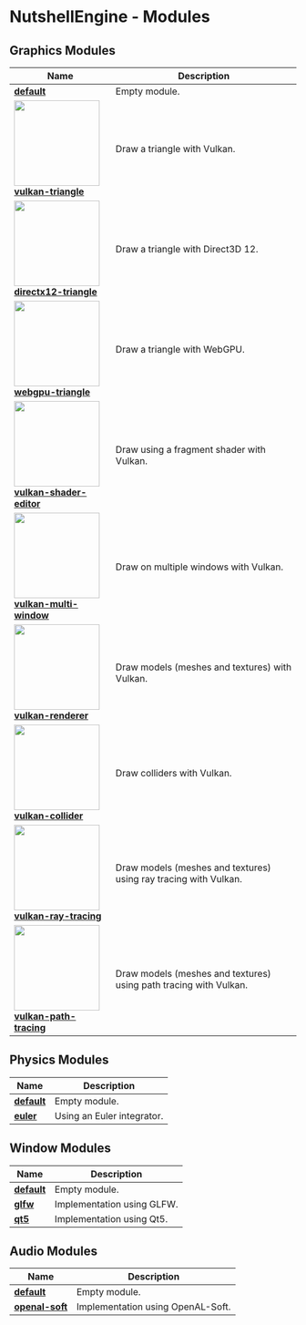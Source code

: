# NutshellEngine - Modules

## Graphics Modules

| Name | Description |
| ------------- | ------------- |
| [**default**](https://github.com/Team-Nutshell/NutshellEngine-GraphicsModule) | Empty module. |
| [**<img src="https://i.imgur.com/LBZcpTa.png" width="150px"><br>vulkan-triangle**](https://github.com/Team-Nutshell/NutshellEngine-GraphicsModule/tree/module/vulkan-triangle) | Draw a triangle with Vulkan. |
| [**<img src="https://i.imgur.com/3CHyrnv.png" width="150px"><br>directx12-triangle**](https://github.com/Team-Nutshell/NutshellEngine-GraphicsModule/tree/module/directx12-triangle) | Draw a triangle with Direct3D 12. |
| [**<img src="https://i.imgur.com/JL5xlsl.png" width="150px"><br>webgpu-triangle**](https://github.com/Team-Nutshell/NutshellEngine-GraphicsModule/tree/module/webgpu-triangle) | Draw a triangle with WebGPU. |
| [**<img src="https://i.imgur.com/GW6aKyf.png" width="150px"><br>vulkan-shader-editor**](https://github.com/Team-Nutshell/NutshellEngine-GraphicsModule/tree/module/vulkan-shader-editor) | Draw using a fragment shader with Vulkan. |
| [**<img src="https://i.imgur.com/WnWYMYU.png" width="150px"><br>vulkan-multi-window**](https://github.com/Team-Nutshell/NutshellEngine-GraphicsModule/tree/module/vulkan-multi-window) | Draw on multiple windows with Vulkan. |
| [**<img src="https://i.imgur.com/rP4riaN.png" width="150px"><br>vulkan-renderer**](https://github.com/Team-Nutshell/NutshellEngine-GraphicsModule/tree/module/vulkan-renderer) | Draw models (meshes and textures) with Vulkan. |
| [**<img src="https://i.imgur.com/Zdlfmmt.png" width="150px"><br>vulkan-collider**](https://github.com/Team-Nutshell/NutshellEngine-GraphicsModule/tree/module/vulkan-collider) | Draw colliders with Vulkan. |
| [**<img src="https://i.imgur.com/C6zE59w.png" width="150px"><br>vulkan-ray-tracing**](https://github.com/Team-Nutshell/NutshellEngine-GraphicsModule/tree/module/vulkan-ray-tracing) | Draw models (meshes and textures) using ray tracing with Vulkan. |
| [**<img src="https://i.imgur.com/C0rkr58.png" width="150px"><br>vulkan-path-tracing**](https://github.com/Team-Nutshell/NutshellEngine-GraphicsModule/tree/module/vulkan-path-tracing) | Draw models (meshes and textures) using path tracing with Vulkan. |

## Physics Modules

| Name | Description |
| ------------- | ------------- |
| [**default**](https://github.com/Team-Nutshell/NutshellEngine-PhysicsModule) | Empty module. |
| [**euler**](https://github.com/Team-Nutshell/NutshellEngine-PhysicsModule/tree/module/euler) | Using an Euler integrator. |

## Window Modules

| Name | Description |
| ------------- | ------------- |
| [**default**](https://github.com/Team-Nutshell/NutshellEngine-WindowModule) | Empty module. |
| [**glfw**](https://github.com/Team-Nutshell/NutshellEngine-WindowModule/tree/module/glfw) | Implementation using GLFW. |
| [**qt5**](https://github.com/Team-Nutshell/NutshellEngine-WindowModule/tree/module/qt5) | Implementation using Qt5. |

## Audio Modules

| Name | Description |
| ------------- | ------------- |
| [**default**](https://github.com/Team-Nutshell/NutshellEngine-AudioModule) | Empty module. |
| [**openal-soft**](https://github.com/Team-Nutshell/NutshellEngine-AudioModule/tree/module/openal-soft) | Implementation using OpenAL-Soft. |

